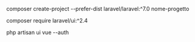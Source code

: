 composer create-project --prefer-dist laravel/laravel:^7.0 nome-progetto

composer require laravel/ui:^2.4

php artisan ui vue --auth
